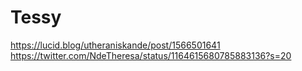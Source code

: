 # Tessy
https://lucid.blog/utheraniskande/post/1566501641
https://twitter.com/NdeTheresa/status/1164615680785883136?s=20
